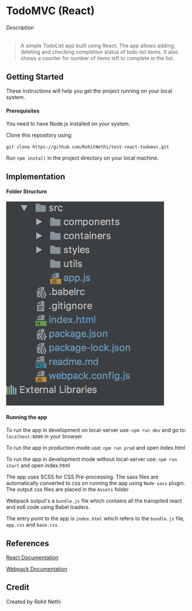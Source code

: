 
# TodoMVC (React)

###### Description
> A simple TodoList app built using React. The app allows adding, deleting and checking completion status of todo list items.
It also shows a counter for number of items left to complete in the list.

## Getting Started

These instructions will help you get the project running on your local system.

#### Prerequisites
You need to have Node.js installed on your system.

Clone this repository using:

`git clone https://github.com/RohitNethi/test-react-todomvc.git`

Run `npm install` in the project directory on your local machine.

## Implementation

#### Folder Structure
<img src="./images/folder-struct.png" alt="folder strcuture"/>

#### Running the app
To run the app in development on local-server use:
`npm run dev` and go to: `localhost:8080` in your browser

To run the app in production mode use: 
`npm run prod` and open index.html

To run the app in development mode without local-server use:
`npm run start` and open index.html


The app uses SCSS for CSS Pre-processing. The sass files are automatically converted
to css on running the app using `Node-sass` plugin. The output css files are placed in the `Assets` folder

Webpack output's a `bundle.js` file which contains all the transpiled react and es6 code using Babel loaders.

The entry point to the app is `index.html` which refers to the `bundle.js` file, `app.css` and `base.css`.

## References

[React Documentation](https://reactjs.org/docs)

[Webpack Documentation](https://webpack.js.org/concepts/)


## Credit
Created by Rohit Nethi
